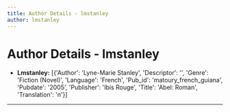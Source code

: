 ```yaml
---
title: Author Details - lmstanley
author: lmstanley
---
```


# Author Details - lmstanley

<ul>
    <li><strong>Lmstanley:</strong> [{'Author': 'Lyne-Marie Stanley', 'Descriptor': '', 'Genre': 'Fiction (Novel)', 'Language': 'French', 'Pub_id': 'matoury_french_guiana', 'Pubdate': '2005', 'Publisher': 'Ibis Rouge', 'Title': 'Abel: Roman', 'Translation': 'n'}]</li>
</ul>
<hr>